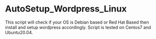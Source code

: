 # AutoSetup_Wordpress_Linux
This script will check if your OS is Debian based or Red Hat Based then install and setup wordpress accordingly.
Script is tested on Centos7 and Ubuntu20.04.
